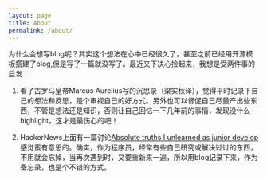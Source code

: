 ```yaml
---
layout: page
title: About
permalink: /about/
---
```


为什么会想写blog呢？其实这个想法在心中已经很久了，甚至之前已经用开源模板搭建了blog,但是写了一篇就没写了。最近又下决心捡起来，我想是受两件事的启发：

1. 看了古罗马皇帝Marcus Aurelius写的沉思录（梁实秋译），觉得平时记录下自己的想法和反思，是个审视自己的好方式。另外也可以督促自己尽量产出些东西，不管是想法还是知识，否则让自己回忆一下几年前的事情，发现没什么highlight，这才是最伤心的吧！

2. HackerNews上面有一篇讨论[Absolute truths I unlearned as junior develop](https://news.ycombinator.com/item?id=20124018)感觉蛮有意思的。确实，作为程序员，经常有些自己研究或解决过过的东西，不用就会忘掉，当再次遇到时，又要重新来一遍，所以用blog记录下来，作为备忘录，也是个不错的方式。


